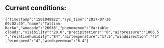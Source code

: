 ## Current conditions: 
 ``` {"timestamp":"1501048922","sys_time":"2017-07-26 09:02:49","name":"Tallinn-Harku","wmocode":"26038","phenomenon":"Variable clouds","visibility":"20.0","precipitations":"0","airpressure":"1006.5","relativehumidity":"84","airtemperature":"17.5","winddirection":"45","windspeed":"4","windspeedmax":"6.4"} ```
